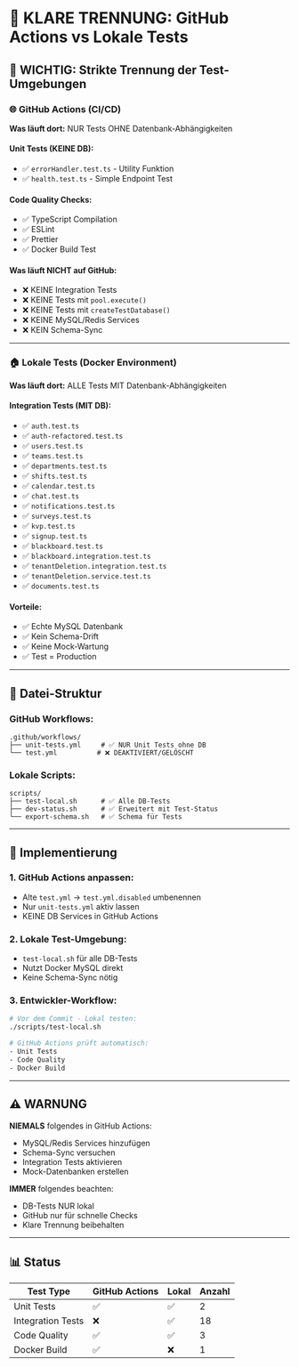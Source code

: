 # 🎯 KLARE TRENNUNG: GitHub Actions vs Lokale Tests

## 🚨 WICHTIG: Strikte Trennung der Test-Umgebungen

### 🌐 GitHub Actions (CI/CD)

**Was läuft dort:** NUR Tests OHNE Datenbank-Abhängigkeiten

#### Unit Tests (KEINE DB):

- ✅ `errorHandler.test.ts` - Utility Funktion
- ✅ `health.test.ts` - Simple Endpoint Test

#### Code Quality Checks:

- ✅ TypeScript Compilation
- ✅ ESLint
- ✅ Prettier
- ✅ Docker Build Test

#### Was läuft NICHT auf GitHub:

- ❌ KEINE Integration Tests
- ❌ KEINE Tests mit `pool.execute()`
- ❌ KEINE Tests mit `createTestDatabase()`
- ❌ KEINE MySQL/Redis Services
- ❌ KEIN Schema-Sync

---

### 🏠 Lokale Tests (Docker Environment)

**Was läuft dort:** ALLE Tests MIT Datenbank-Abhängigkeiten

#### Integration Tests (MIT DB):

- ✅ `auth.test.ts`
- ✅ `auth-refactored.test.ts`
- ✅ `users.test.ts`
- ✅ `teams.test.ts`
- ✅ `departments.test.ts`
- ✅ `shifts.test.ts`
- ✅ `calendar.test.ts`
- ✅ `chat.test.ts`
- ✅ `notifications.test.ts`
- ✅ `surveys.test.ts`
- ✅ `kvp.test.ts`
- ✅ `signup.test.ts`
- ✅ `blackboard.test.ts`
- ✅ `blackboard.integration.test.ts`
- ✅ `tenantDeletion.integration.test.ts`
- ✅ `tenantDeletion.service.test.ts`
- ✅ `documents.test.ts`

#### Vorteile:

- ✅ Echte MySQL Datenbank
- ✅ Kein Schema-Drift
- ✅ Keine Mock-Wartung
- ✅ Test = Production

---

## 📁 Datei-Struktur

### GitHub Workflows:

```
.github/workflows/
├── unit-tests.yml     # ✅ NUR Unit Tests ohne DB
└── test.yml          # ❌ DEAKTIVIERT/GELÖSCHT
```

### Lokale Scripts:

```
scripts/
├── test-local.sh      # ✅ Alle DB-Tests
├── dev-status.sh      # ✅ Erweitert mit Test-Status
└── export-schema.sh   # ✅ Schema für Tests
```

---

## 🔧 Implementierung

### 1. GitHub Actions anpassen:

- Alte `test.yml` → `test.yml.disabled` umbenennen
- Nur `unit-tests.yml` aktiv lassen
- KEINE DB Services in GitHub Actions

### 2. Lokale Test-Umgebung:

- `test-local.sh` für alle DB-Tests
- Nutzt Docker MySQL direkt
- Keine Schema-Sync nötig

### 3. Entwickler-Workflow:

```bash
# Vor dem Commit - Lokal testen:
./scripts/test-local.sh

# GitHub Actions prüft automatisch:
- Unit Tests
- Code Quality
- Docker Build
```

---

## ⚠️ WARNUNG

**NIEMALS** folgendes in GitHub Actions:

- MySQL/Redis Services hinzufügen
- Schema-Sync versuchen
- Integration Tests aktivieren
- Mock-Datenbanken erstellen

**IMMER** folgendes beachten:

- DB-Tests NUR lokal
- GitHub nur für schnelle Checks
- Klare Trennung beibehalten

---

## 📊 Status

| Test Type         | GitHub Actions | Lokal | Anzahl |
| ----------------- | -------------- | ----- | ------ |
| Unit Tests        | ✅             | ✅    | 2      |
| Integration Tests | ❌             | ✅    | 18     |
| Code Quality      | ✅             | ✅    | 3      |
| Docker Build      | ✅             | ❌    | 1      |
